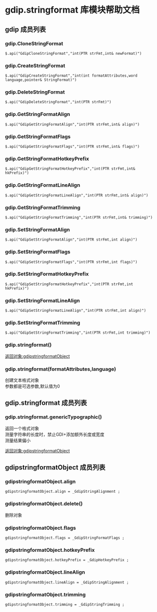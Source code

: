 # gdip.stringformat 库模块帮助文档

<a id="gdip"></a>
## gdip 成员列表


<a id="gdip.CloneStringFormat"></a>
### gdip.CloneStringFormat 
 

```aardio
$.api("GdipCloneStringFormat","int(PTR strFmt,int& newFormat)")
```



<a id="gdip.CreateStringFormat"></a>
### gdip.CreateStringFormat 
 

```aardio
$.api("GdipCreateStringFormat","int(int formatAttributes,word language,pointer& StringFormat)")
```



<a id="gdip.DeleteStringFormat"></a>
### gdip.DeleteStringFormat 
 

```aardio
$.api("GdipDeleteStringFormat","int(PTR strFmt)")
```



<a id="gdip.GetStringFormatAlign"></a>
### gdip.GetStringFormatAlign 
 

```aardio
$.api("GdipGetStringFormatAlign","int(PTR strFmt,int& align)")
```



<a id="gdip.GetStringFormatFlags"></a>
### gdip.GetStringFormatFlags 
 

```aardio
$.api("GdipGetStringFormatFlags","int(PTR strFmt,int& flags)")
```



<a id="gdip.GetStringFormatHotkeyPrefix"></a>
### gdip.GetStringFormatHotkeyPrefix 
 

```aardio
$.api("GdipGetStringFormatHotkeyPrefix","int(PTR strFmt,int& hkPrefix)")
```



<a id="gdip.GetStringFormatLineAlign"></a>
### gdip.GetStringFormatLineAlign 
 

```aardio
$.api("GdipGetStringFormatLineAlign","int(PTR strFmt,int& align)")
```



<a id="gdip.GetStringFormatTrimming"></a>
### gdip.GetStringFormatTrimming 
 

```aardio
$.api("GdipGetStringFormatTrimming","int(PTR strFmt,int& trimming)")
```



<a id="gdip.SetStringFormatAlign"></a>
### gdip.SetStringFormatAlign 
 

```aardio
$.api("GdipSetStringFormatAlign","int(PTR strFmt,int align)")
```



<a id="gdip.SetStringFormatFlags"></a>
### gdip.SetStringFormatFlags 
 

```aardio
$.api("GdipSetStringFormatFlags","int(PTR strFmt,int flags)")
```



<a id="gdip.SetStringFormatHotkeyPrefix"></a>
### gdip.SetStringFormatHotkeyPrefix 
 

```aardio
$.api("GdipSetStringFormatHotkeyPrefix","int(PTR strFmt,int hkPrefix)")
```



<a id="gdip.SetStringFormatLineAlign"></a>
### gdip.SetStringFormatLineAlign 
 

```aardio
$.api("GdipSetStringFormatLineAlign","int(PTR strFmt,int align)")
```



<a id="gdip.SetStringFormatTrimming"></a>
### gdip.SetStringFormatTrimming 
 

```aardio
$.api("GdipSetStringFormatTrimming","int(PTR strFmt,int trimming)")
```



<a id="gdip.stringformat"></a>
### gdip.stringformat() 
 [返回对象:gdipstringformatObject](#gdipstringformatObject)

<a id="gdip.stringformat"></a>
### gdip.stringformat(formatAttributes,language) 
 创建文本格式对象  
参数都是可选参数,默认值为0

<a id="gdip.stringformat"></a>
## gdip.stringformat 成员列表


<a id="gdip.stringformat.genericTypographic"></a>
### gdip.stringformat.genericTypographic() 
 返回一个格式对象  
测量字符串的长度时，禁止GDI+添加额外长度或宽度  
测量结果偏小  
  
[返回对象:gdipstringformatObject](#gdipstringformatObject)

<a id="gdipstringformatObject"></a>
## gdipstringformatObject 成员列表


<a id="gdipstringformatObject.align"></a>
### gdipstringformatObject.align 
 

```aardio
gdipstringformatObject.align = _GdipStringAlignment ;
```



<a id="gdipstringformatObject.delete"></a>
### gdipstringformatObject.delete() 
 删除对象

<a id="gdipstringformatObject.flags"></a>
### gdipstringformatObject.flags 
 

```aardio
gdipstringformatObject.flags = _GdipStringFormatFlags ;
```



<a id="gdipstringformatObject.hotkeyPrefix"></a>
### gdipstringformatObject.hotkeyPrefix 
 

```aardio
gdipstringformatObject.hotkeyPrefix = _GdipHotkeyPrefix ;
```



<a id="gdipstringformatObject.lineAlign"></a>
### gdipstringformatObject.lineAlign 
 

```aardio
gdipstringformatObject.lineAlign = _GdipStringAlignment ;
```



<a id="gdipstringformatObject.trimming"></a>
### gdipstringformatObject.trimming 
 

```aardio
gdipstringformatObject.trimming = _GdipStringTrimming ;
```


